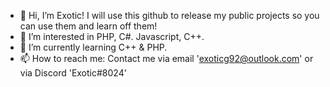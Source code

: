 - 👋 Hi, I’m Exotic! I will use this github to release my public projects so you can use them and learn off them!
- 👀 I’m interested in PHP, C#. Javascript, C++.
- 🌱 I’m currently learning C++ & PHP.
- 📫 How to reach me: Contact me via email 'exoticg92@outlook.com' or via Discord 'Exotic#8024'
